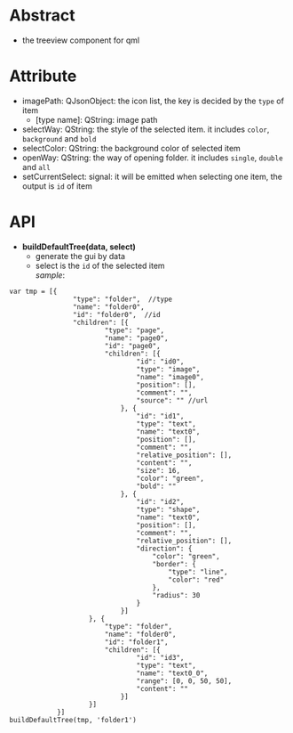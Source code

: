 # Abstract  
* the treeview component for qml  

# Attribute
* imagePath: QJsonObject: the icon list, the key is decided by the `type` of item  
    - [type name]: QString: image path  
* selectWay: QString: the style of the selected item. it includes `color`, `background` and `bold`  
* selectColor: QString: the background color of selected item  
* openWay: QString: the way of opening folder. it includes `single`, `double` and `all`  
* setCurrentSelect: signal: it will be emitted when selecting one item, the output is `id` of item  

# API
* **buildDefaultTree(data, select)**  
    - generate the gui by data  
    - select is the `id` of the selected item  
_sample_:  
```
var tmp = [{
                "type": "folder",  //type
                "name": "folder0", 
                "id": "folder0",  //id
                "children": [{
                        "type": "page",
                        "name": "page0",
                        "id": "page0",
                        "children": [{
                                "id": "id0",
                                "type": "image",
                                "name": "image0",
                                "position": [],
                                "comment": "",
                                "source": "" //url
                            }, {
                                "id": "id1",
                                "type": "text",
                                "name": "text0",
                                "position": [],
                                "comment": "",
                                "relative_position": [],
                                "content": "",
                                "size": 16,
                                "color": "green",
                                "bold": ""
                            }, {
                                "id": "id2",
                                "type": "shape",
                                "name": "text0",
                                "position": [],
                                "comment": "",
                                "relative_position": [],
                                "direction": {
                                    "color": "green",
                                    "border": {
                                        "type": "line",
                                        "color": "red"
                                    },
                                    "radius": 30
                                }
                            }]
                    }, {
                        "type": "folder",
                        "name": "folder0",
                        "id": "folder1",
                        "children": [{
                                "id": "id3",
                                "type": "text",
                                "name": "text0_0",
                                "range": [0, 0, 50, 50],
                                "content": ""
                            }]
                    }]
            }]
buildDefaultTree(tmp, 'folder1')
```  
</br>